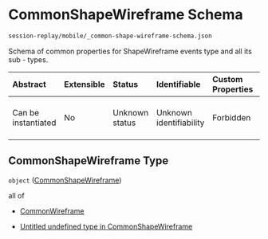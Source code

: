 # CommonShapeWireframe Schema

```txt
session-replay/mobile/_common-shape-wireframe-schema.json
```

Schema of common properties for ShapeWireframe events type and all its sub - types.

| Abstract            | Extensible | Status         | Identifiable            | Custom Properties | Additional Properties | Access Restrictions | Defined In                                                                                                                      |
| :------------------ | :--------- | :------------- | :---------------------- | :---------------- | :-------------------- | :------------------ | :------------------------------------------------------------------------------------------------------------------------------ |
| Can be instantiated | No         | Unknown status | Unknown identifiability | Forbidden         | Allowed               | none                | [\_common-shape-wireframe-schema.json](../out/session-replay/mobile/_common-shape-wireframe-schema.json "open original schema") |

## CommonShapeWireframe Type

`object` ([CommonShapeWireframe](_common-shape-wireframe-schema.md))

all of

* [CommonWireframe](_common-wireframe-schema.md "check type definition")

* [Untitled undefined type in CommonShapeWireframe](_common-shape-wireframe-schema-allof-1.md "check type definition")
